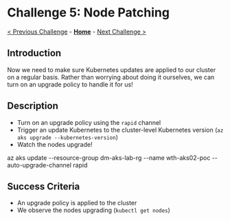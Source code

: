 # Challenge 5: Node Patching

[< Previous Challenge](./04-scaling.md) - **[Home](../README.md)** - [Next Challenge >](./06-networking.md)

## Introduction
Now we need to make sure Kubernetes updates are applied to our cluster on a regular basis. Rather than worrying about doing it ourselves, we can turn on an upgrade policy to handle it for us!

## Description
- Turn on an upgrade policy using the `rapid` channel
- Trigger an update Kubernetes to the cluster-level Kubernetes version (`az aks upgrade --kubernetes-version`)
- Watch the nodes upgrade!


az aks update --resource-group dm-aks-lab-rg --name wth-aks02-poc --auto-upgrade-channel rapid

## Success Criteria
- An upgrade policy is applied to the cluster
- We observe the nodes upgrading (`kubectl get nodes`)